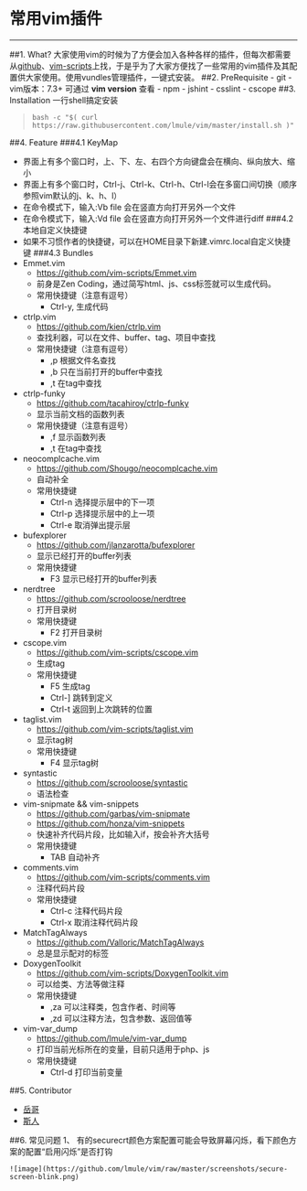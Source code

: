 # **常用vim插件**
---
##1. What?
大家使用vim的时候为了方便会加入各种各样的插件，但每次都需要从[github](https://github.com)、[vim-scripts](http://vim-scripts.org/vim/scripts.html)上找，于是乎为了大家方便找了一些常用的vim插件及其配置供大家使用。使用vundles管理插件，一键式安装。
##2. PreRequisite
    - git
    - vim版本：7.3+ 可通过 **vim version** 查看
    - npm
        - jshint
        - csslint
    - cscope
##3. Installation
    一行shell搞定安装
> `bash -c "$( curl https://raw.githubusercontent.com/lmule/vim/master/install.sh )"`

##4. Feature
###4.1 KeyMap
- 界面上有多个窗口时，上、下、左、右四个方向键盘会在横向、纵向放大、缩小
- 界面上有多个窗口时，Ctrl-j、Ctrl-k、Ctrl-h、Ctrl-l会在多窗口间切换（顺序参照vim默认的j、k、h、l）
- 在命令模式下，输入:Vb file 会在竖直方向打开另外一个文件
- 在命令模式下，输入:Vd file 会在竖直方向打开另外一个文件进行diff
###4.2 本地自定义快捷键
- 如果不习惯作者的快捷键，可以在HOME目录下新建.vimrc.local自定义快捷键
###4.3 Bundles
- Emmet.vim
    - https://github.com/vim-scripts/Emmet.vim
    - 前身是Zen Coding，通过简写html、js、css标签就可以生成代码。
    - 常用快捷键（注意有逗号）
        - Ctrl-y, 生成代码
- ctrlp.vim
    - https://github.com/kien/ctrlp.vim
    - 查找利器，可以在文件、buffer、tag、项目中查找
    - 常用快捷键（注意有逗号）
        - ,p 根据文件名查找 
        - ,b 只在当前打开的buffer中查找
        - ,t 在tag中查找
- ctrlp-funky
    - https://github.com/tacahiroy/ctrlp-funky
    - 显示当前文档的函数列表
    - 常用快捷键（注意有逗号）
        - ,f 显示函数列表
        - ,t 在tag中查找
- neocomplcache.vim
    - https://github.com/Shougo/neocomplcache.vim
    - 自动补全
    - 常用快捷键
        - Ctrl-n 选择提示层中的下一项
        - Ctrl-p 选择提示层中的上一项
        - Ctrl-e 取消弹出提示层
- bufexplorer 
    - https://github.com/jlanzarotta/bufexplorer
    - 显示已经打开的buffer列表
    - 常用快捷键
        - F3 显示已经打开的buffer列表
- nerdtree
    - https://github.com/scrooloose/nerdtree
    - 打开目录树
    - 常用快捷键
        - F2 打开目录树
- cscope.vim
    - https://github.com/vim-scripts/cscope.vim
    - 生成tag
    - 常用快捷键
        - F5 生成tag
        - Ctrl-] 跳转到定义
        - Ctrl-t 返回到上次跳转的位置
- taglist.vim
    - https://github.com/vim-scripts/taglist.vim
    - 显示tag树
    - 常用快捷键
        - F4 显示tag树
- syntastic
    - https://github.com/scrooloose/syntastic
    - 语法检查
-  vim-snipmate && vim-snippets
    - https://github.com/garbas/vim-snipmate
    - https://github.com/honza/vim-snippets
    - 快速补齐代码片段，比如输入if，按<TAB>会补齐大括号
    - 常用快捷键
        - TAB 自动补齐
-  comments.vim
    - https://github.com/vim-scripts/comments.vim
    - 注释代码片段
    - 常用快捷键
        - Ctrl-c 注释代码片段
        - Ctrl-x 取消注释代码片段
-  MatchTagAlways
    - https://github.com/Valloric/MatchTagAlways
    - 总是显示配对的标签
-  DoxygenToolkit
    - https://github.com/vim-scripts/DoxygenToolkit.vim
    - 可以给类、方法等做注释
    - 常用快捷键
        - ,za 可以注释类，包含作者、时间等
        - ,zd 可以注释方法，包含参数、返回值等
-  vim-var_dump
    - https://github.com/lmule/vim-var_dump
    - 打印当前光标所在的变量，目前只适用于php、js
    - 常用快捷键
        - Ctrl-d 打印当前变量

##5. Contributor
- [岳哥](https://github.com/muziqiushan/)
- [斯人](https://github.com/leecade/)

##6. 常见问题
    1、 有的securecrt颜色方案配置可能会导致屏幕闪烁，看下颜色方案的配置“启用闪烁”是否打钩
    

    ![image](https://github.com/lmule/vim/raw/master/screenshots/secure-screen-blink.png)

